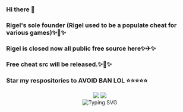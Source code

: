 ### Hi there 👋
### Rigel's sole founder (Rigel used to be a populate cheat for various games)✨🎇✨
### Rigel is closed now all public free source here✨✈✨
### Free cheat src will be released.✨🎉✨
### Star my respositories to AVOID BAN LOL ⭐⭐⭐⭐⭐

<!--
**Ashe233/Ashe233** is a ✨ _special_ ✨ repository because its `README.md` (this file) appears on your GitHub profile.

Here are some ideas to get you started:

- 🔭 I’m currently working on ...
- 🌱 I’m currently learning ...
- 👯 I’m looking to collaborate on ...
- 🤔 I’m looking for help with ...
- 💬 Ask me about ...
- 📫 How to reach me: ...
- 😄 Pronouns: ...
- ⚡ Fun fact: ...
-->
<view>
<div align="center">
  <img src="https://github-readme-stats.vercel.app/api?username=Ashe233&show_icons=true&theme=synthwave" style="width= 80%;height=80%" /> 
  <img src="https://github-readme-stats.vercel.app/api/top-langs/?username=Ashe233&layout=compact&langs_count=6&text_color=000&icon_color=fff&theme=graywhite" />
</div>
</view>
<div align="center">
  <a>
    <img src="https://readme-typing-svg.demolab.com?font=Fira+Code&pause=1000&color=024EF7&width=435&lines=Call me a cheat hero&center=true&size=27" alt="Typing SVG" />
  </a>
</div>
